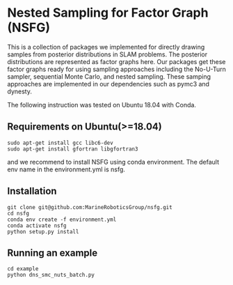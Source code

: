 # Nested Sampling for Factor Graph (NSFG)
This is a collection of packages we implemented for directly drawing samples from posterior distributions in SLAM problems. The posterior distributions are represented as factor graphs here. Our packages get these factor graphs ready for using sampling approaches including the No-U-Turn sampler, sequential Monte Carlo, and nested sampling. These samping approaches are implemented in our dependencies such as pymc3 and dynesty.

The following instruction was tested on Ubuntu 18.04 with Conda.

## Requirements on Ubuntu(>=18.04)
```
sudo apt-get install gcc libc6-dev
sudo apt-get install gfortran libgfortran3
```
and we recommend to install NSFG using conda environment. The default env name in the environment.yml is nsfg.

## Installation
```
git clone git@github.com:MarineRoboticsGroup/nsfg.git
cd nsfg
conda env create -f environment.yml
conda activate nsfg
python setup.py install
```

## Running an example
```
cd example
python dns_smc_nuts_batch.py
```
